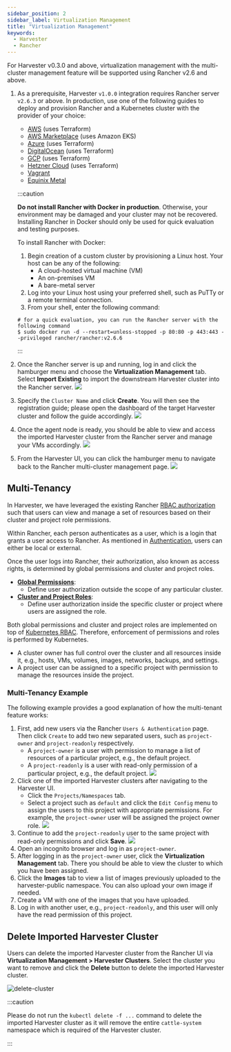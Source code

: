 ```yaml
---
sidebar_position: 2
sidebar_label: Virtualization Management
title: "Virtualization Management"
keywords:
  - Harvester
  - Rancher
---
```


<head>
  <link rel="canonical" href="https://docs.harvesterhci.io/v1.3/rancher/virtualization-management"/>
</head>

For Harvester v0.3.0 and above, virtualization management with the multi-cluster management feature will be supported using Rancher v2.6 and above.

1. As a prerequisite, Harvester `v1.0.0` integration requires Rancher server `v2.6.3` or above. In production, use one of the following guides to deploy and provision Rancher and a Kubernetes cluster with the provider of your choice:
    - [AWS](https://rancher.com/docs/rancher/v2.6/en/quick-start-guide/deployment/amazon-aws-qs/) (uses Terraform)
    - [AWS Marketplace](https://rancher.com/docs/rancher/v2.6/en/quick-start-guide/deployment/amazon-aws-marketplace-qs/) (uses Amazon EKS)
    - [Azure](https://rancher.com/docs/rancher/v2.6/en/quick-start-guide/deployment/microsoft-azure-qs/) (uses Terraform)
    - [DigitalOcean](https://rancher.com/docs/rancher/v2.6/en/quick-start-guide/deployment/digital-ocean-qs/) (uses Terraform)
    - [GCP](https://rancher.com/docs/rancher/v2.6/en/quick-start-guide/deployment/google-gcp-qs/) (uses Terraform)
    - [Hetzner Cloud](https://rancher.com/docs/rancher/v2.6/en/quick-start-guide/deployment/hetzner-cloud-qs/) (uses Terraform)
    - [Vagrant](https://rancher.com/docs/rancher/v2.6/en/quick-start-guide/deployment/quickstart-vagrant/)
    - [Equinix Metal](https://rancher.com/docs/rancher/v2.6/en/quick-start-guide/deployment/equinix-metal-qs/)

    :::caution

    **Do not install Rancher with Docker in production**. Otherwise, your environment may be damaged and your cluster may not be recovered. Installing Rancher in Docker should only be used for quick evaluation and testing purposes.

    To install Rancher with Docker:

    1. Begin creation of a custom cluster by provisioning a Linux host. Your host can be any of the following:
        - A cloud-hosted virtual machine (VM)
        - An on-premises VM
        - A bare-metal server
    1. Log into your Linux host using your preferred shell, such as PuTTy or a remote terminal connection.
    1. From your shell, enter the following command:

    ```shell
    # for a quick evaluation, you can run the Rancher server with the following command
    $ sudo docker run -d --restart=unless-stopped -p 80:80 -p 443:443 --privileged rancher/rancher:v2.6.6
    ```

    :::

    
1. Once the Rancher server is up and running, log in and click the hamburger menu and choose the **Virtualization Management** tab. Select **Import Existing** to import the downstream Harvester cluster into the Rancher server.
![](/img/v1.0/rancher/vm-menu.png)
1. Specify the `Cluster Name` and click **Create**. You will then see the registration guide; please open the dashboard of the target Harvester cluster and follow the guide accordingly.
![](/img/v1.0/rancher/harv-importing.png)
1. Once the agent node is ready, you should be able to view and access the imported Harvester cluster from the Rancher server and manage your VMs accordingly.
![](/img/v1.0/rancher/harv-cluster-view.png)
1. From the Harvester UI, you can click the hamburger menu to navigate back to the Rancher multi-cluster management page.
![](/img/v1.0/rancher/harv-back.png)

## Multi-Tenancy

In Harvester, we have leveraged the existing Rancher [RBAC authorization](https://rancher.com/docs/rancher/v2.6/en/admin-settings/rbac/) such that users can view and manage a set of resources based on their cluster and project role permissions.

Within Rancher, each person authenticates as a user, which is a login that grants a user access to Rancher. As mentioned in [Authentication](https://ranchermanager.docs.rancher.com/v2.6/pages-for-subheaders/authentication-config), users can either be local or external.

Once the user logs into Rancher, their authorization, also known as access rights, is determined by global permissions and cluster and project roles.

- [**Global Permissions**](https://rancher.com/docs/rancher/v2.6/en/admin-settings/rbac/global-permissions/):
    - Define user authorization outside the scope of any particular cluster.
- [**Cluster and Project Roles**](https://rancher.com/docs/rancher/v2.6/en/admin-settings/rbac/cluster-project-roles/):
    - Define user authorization inside the specific cluster or project where users are assigned the role.

Both global permissions and cluster and project roles are implemented on top of [Kubernetes RBAC](https://kubernetes.io/docs/reference/access-authn-authz/rbac/). Therefore, enforcement of permissions and roles is performed by Kubernetes.

- A cluster owner has full control over the cluster and all resources inside it, e.g., hosts, VMs, volumes, images, networks, backups, and settings.
- A project user can be assigned to a specific project with permission to manage the resources inside the project.


### Multi-Tenancy Example
The following example provides a good explanation of how the multi-tenant feature works:

1. First, add new users via the Rancher `Users & Authentication` page. Then click `Create` to add two new separated users, such as `project-owner` and `project-readonly` respectively.
    - A `project-owner` is a user with permission to manage a list of resources of a particular project, e.g., the default project.
    - A `project-readonly` is a user with read-only permission of a particular project, e.g., the default project.
    ![](/img/v1.0/rancher/create-user.png)
1. Click one of the imported Harvester clusters after navigating to the Harvester UI.
    - Click the `Projects/Namespaces` tab.
    - Select a project such as `default` and click the `Edit Config` menu to assign the users to this project with appropriate permissions. For example, the `project-owner` user will be assigned the project owner role.
   ![](/img/v1.0/rancher/add-member.png)
1. Continue to add the `project-readonly` user to the same project with read-only permissions and click **Save**.
   ![](/img/v1.0/rancher/added-user.png)
1. Open an incognito browser and log in as `project-owner`.
1. After logging in as the `project-owner` user, click the **Virtualization Management** tab. There you should be able to view the cluster to which you have been assigned.
1. Click the **Images** tab to view a list of images previously uploaded to the harvester-public namespace. You can also upload your own image if needed.
1. Create a VM with one of the images that you have uploaded.
1. Log in with another user, e.g., `project-readonly`, and this user will only have the read permission of this project.

## Delete Imported Harvester Cluster
Users can delete the imported Harvester cluster from the Rancher UI via **Virtualization Management > Harvester Clusters**. Select the cluster you want to remove and click the **Delete** button to delete the imported Harvester cluster.

![delete-cluster](/img/v1.0/rancher/delete-harvester-cluster.png)

:::caution

Please do not run the `kubectl delete -f ...` command to delete the imported Harvester cluster as it will remove the entire `cattle-system` namespace which is required of the Harvester cluster.

:::
